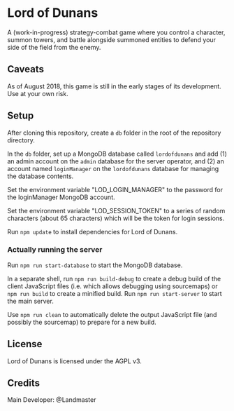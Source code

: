 # Lord of Dunans
A (work-in-progress) strategy-combat game where you control a character, summon towers, and battle alongside summoned entities to defend your side of the field from the enemy.

## Caveats
As of August 2018, this game is still in the early stages of its development. Use at your own risk.

## Setup
After cloning this repository, create a `db` folder in the root of the repository directory.

In the `db` folder, set up a MongoDB database called `lordofdunans` and add (1) an admin account on the `admin` database for the server operator, and (2) an account named `loginManager` on the `lordofdunans` database for managing the database contents.

Set the environment variable "LOD_LOGIN_MANAGER" to the password for the loginManager MongoDB account.

Set the environment variable "LOD_SESSION_TOKEN" to a series of random characters (about 65 characters) which will be the token for login sessions.

Run `npm update` to install dependencies for Lord of Dunans.

### Actually running the server

Run `npm run start-database` to start the MongoDB database.

In a separate shell, run `npm run build-debug` to create a debug build of the client JavaScript files (i.e. which allows debugging using sourcemaps) or `npm run build` to create a minified build. Run `npm run start-server` to start the main server.

Use `npm run clean` to automatically delete the output JavaScript file (and possibly the sourcemap) to prepare for a new build. 

## License
Lord of Dunans is licensed under the AGPL v3.

## Credits
Main Developer: @Landmaster

